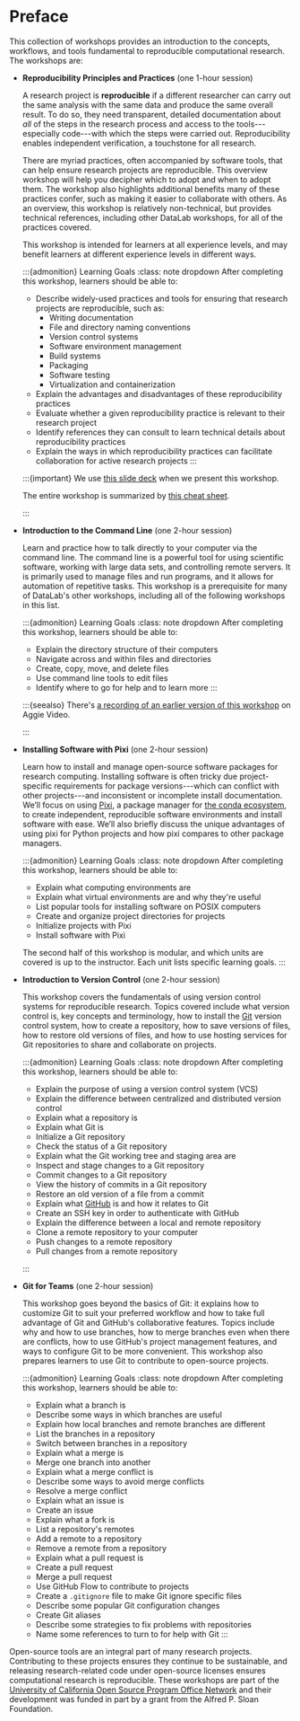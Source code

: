 # Preface

This collection of workshops provides an introduction to the concepts,
workflows, and tools fundamental to reproducible computational research. The
workshops are:

* **Reproducibility Principles and Practices** (one 1-hour session)

  A research project is **reproducible** if a different researcher can carry
  out the same analysis with the same data and produce the same overall result.
  To do so, they need transparent, detailed documentation about _all_ of the
  steps in the research process and access to the tools---especially
  code---with which the steps were carried out. Reproducibility enables
  independent verification, a touchstone for all research.

  There are myriad practices, often accompanied by software tools, that can
  help ensure research projects are reproducible. This overview workshop will
  help you decipher which to adopt and when to adopt them. The workshop also
  highlights additional benefits many of these practices confer, such as making
  it easier to collaborate with others. As an overview, this workshop is
  relatively non-technical, but provides technical references, including other
  DataLab workshops, for all of the practices covered.

  This workshop is intended for learners at all experience levels, and may
  benefit learners at different experience levels in different ways.

  :::{admonition} Learning Goals
  :class: note dropdown
  After completing this workshop, learners should be able to:

  + Describe widely-used practices and tools for ensuring that research projects
    are reproducible, such as:
       - Writing documentation
       - File and directory naming conventions
       - Version control systems
       - Software environment management
       - Build systems
       - Packaging
       - Software testing
       - Virtualization and containerization
  + Explain the advantages and disadvantages of these reproducibility practices
  + Evaluate whether a given reproducibility practice is relevant to their
    research project
  + Identify references they can consult to learn technical details about
    reproducibility practices
  + Explain the ways in which reproducibility practices can facilitate
    collaboration for active research projects
  :::

  :::{important}
  We use [this slide deck][slides] when we present this workshop.

  [slides]: https://docs.google.com/presentation/d/1uez0jDi5itswL6La3hj9DUucjNR30EKLCeh8KIzK2WA/edit?usp=sharing

  The entire workshop is summarized by [this cheat sheet][cheat].

  [cheat]: https://docs.google.com/document/d/1Ris4HHFZz_3yPJxvVw8vt_qS6WFxV9SlFQ86oznece8/edit?usp=sharing
  :::

* **Introduction to the Command Line** (one 2-hour session)

  Learn and practice how to talk directly to your computer via the command
  line. The command line is a powerful tool for using scientific software,
  working with large data sets, and controlling remote servers. It is primarily
  used to manage files and run programs, and it allows for automation of
  repetitive tasks. This workshop is a prerequisite for many of DataLab's other
  workshops, including all of the following workshops in this list.

  :::{admonition} Learning Goals
  :class: note dropdown
  After completing this workshop, learners should be able to:
  + Explain the directory structure of their computers
  + Navigate across and within files and directories
  + Create, copy, move, and delete files
  + Use command line tools to edit files
  + Identify where to go for help and to learn more
  :::

  :::{seealso}
  There's [a recording of an earlier version of this workshop][dl-cmd] on Aggie
  Video.

  [dl-cmd]: https://video.ucdavis.edu/media/Introduction%20to%20the%20Unix%20Command%20Line%20–%202022-10-06/1_s2usj40j
  :::

* **Installing Software with Pixi** (one 2-hour session)

  Learn how to install and manage open-source software packages for research
  computing. Installing software is often tricky due project-specific
  requirements for package versions---which can conflict with other
  projects---and inconsistent or incomplete install documentation. We’ll focus
  on using [Pixi][], a package manager for [the conda ecosystem][conda-eco], to
  create independent, reproducible software environments and install software
  with ease. We’ll also briefly discuss the unique advantages of using pixi for
  Python projects and how pixi compares to other package managers.

  [pixi]: https://pixi.sh/
  [conda-eco]: https://conda.org/

  :::{admonition} Learning Goals
  :class: note dropdown
  After completing this workshop, learners should be able to:

  + Explain what computing environments are
  + Explain what virtual environments are and why they're useful
  + List popular tools for installing software on POSIX computers
  + Create and organize project directories for projects
  + Initialize projects with Pixi
  + Install software with Pixi

  The second half of this workshop is modular, and which units are covered is
  up to the instructor. Each unit lists specific learning goals.
  :::

* **Introduction to Version Control** (one 2-hour session)

  This workshop covers the fundamentals of using version control systems for
  reproducible research. Topics covered include what version control is, key
  concepts and terminology, how to install the [Git][] version control system,
  how to create a repository, how to save versions of files, how to restore old
  versions of files, and how to use hosting services for Git repositories to
  share and collaborate on projects.

  [Git]: https://git-scm.com/

  :::{admonition} Learning Goals
  :class: note dropdown
  After completing this workshop, learners should be able to:

  + Explain the purpose of using a version control system (VCS)
  + Explain the difference between centralized and distributed version control
  + Explain what a repository is
  + Explain what Git is
  + Initialize a Git repository
  + Check the status of a Git repository
  + Explain what the Git working tree and staging area are
  + Inspect and stage changes to a Git repository
  + Commit changes to a Git repository
  + View the history of commits in a Git repository
  + Restore an old version of a file from a commit
  + Explain what [GitHub][] is and how it relates to Git
  + Create an SSH key in order to authenticate with GitHub
  + Explain the difference between a local and remote repository
  + Clone a remote repository to your computer
  + Push changes to a remote repository
  + Pull changes from a remote repository

  [GitHub]: https://github.com/
  :::

* **Git for Teams** (one 2-hour session)

  This workshop goes beyond the basics of Git: it explains how to customize Git
  to suit your preferred workflow and how to take full advantage of Git and
  GitHub's collaborative features. Topics include why and how to use branches,
  how to merge branches even when there are conflicts, how to use GitHub's
  project management features, and ways to configure Git to be more convenient.
  This workshop also prepares learners to use Git to contribute to open-source
  projects.

  :::{admonition} Learning Goals
  :class: note dropdown
  After completing this workshop, learners should be able to:

  + Explain what a branch is
  + Describe some ways in which branches are useful
  + Explain how local branches and remote branches are different
  + List the branches in a repository
  + Switch between branches in a repository
  + Explain what a merge is
  + Merge one branch into another
  + Explain what a merge conflict is
  + Describe some ways to avoid merge conflicts
  + Resolve a merge conflict
  + Explain what an issue is
  + Create an issue
  + Explain what a fork is
  + List a repository's remotes
  + Add a remote to a repository
  + Remove a remote from a repository
  + Explain what a pull request is
  + Create a pull request
  + Merge a pull request
  + Use GitHub Flow to contribute to projects
  + Create a `.gitignore` file to make Git ignore specific files
  + Describe some popular Git configuration changes
  + Create Git aliases
  + Describe some strategies to fix problems with repositories
  + Name some references to turn to for help with Git
  :::

Open-source tools are an integral part of many research projects. Contributing
to these projects ensures they continue to be sustainable, and releasing
research-related code under open-source licenses ensures computational research
is reproducible. These workshops are part of the [University of California Open
Source Program Office Network][ucospo] and their development was funded in part
by a grant from the Alfred P. Sloan Foundation.

[ucospo]: https://ucospo.net/

